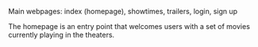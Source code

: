 Main webpages: index (homepage), showtimes, trailers, login, sign up

The homepage is an entry point that welcomes users with a set of movies currently playing in the theaters.

